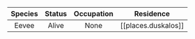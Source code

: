 |Species|Status|Occupation|Residence|
|:-:|:-:|:-:|:-:|
| Eevee | Alive | None | [[places.duskalos]] |
<br/>